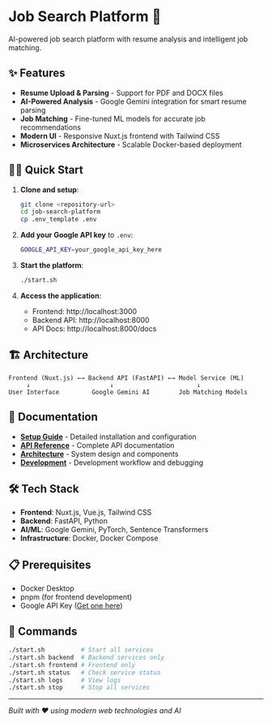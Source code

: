 # Job Search Platform 🚀

AI-powered job search platform with resume analysis and intelligent job matching.

## ✨ Features

- **Resume Upload & Parsing** - Support for PDF and DOCX files
- **AI-Powered Analysis** - Google Gemini integration for smart resume parsing
- **Job Matching** - Fine-tuned ML models for accurate job recommendations
- **Modern UI** - Responsive Nuxt.js frontend with Tailwind CSS
- **Microservices Architecture** - Scalable Docker-based deployment

## 🏃‍♂️ Quick Start

1. **Clone and setup**:
   ```bash
   git clone <repository-url>
   cd job-search-platform
   cp .env_template .env
   ```

2. **Add your Google API key** to `.env`:
   ```bash
   GOOGLE_API_KEY=your_google_api_key_here
   ```

3. **Start the platform**:
   ```bash
   ./start.sh
   ```

4. **Access the application**:
   - Frontend: http://localhost:3000
   - Backend API: http://localhost:8000
   - API Docs: http://localhost:8000/docs

## 🏗️ Architecture

```
Frontend (Nuxt.js) ←→ Backend API (FastAPI) ←→ Model Service (ML)
     ↓                      ↓                       ↓
User Interface         Google Gemini AI        Job Matching Models
```

## 📖 Documentation

- **[Setup Guide](docs/setup.md)** - Detailed installation and configuration
- **[API Reference](docs/api.md)** - Complete API documentation
- **[Architecture](docs/architecture.md)** - System design and components
- **[Development](docs/development.md)** - Development workflow and debugging

## 🛠️ Tech Stack

- **Frontend**: Nuxt.js, Vue.js, Tailwind CSS
- **Backend**: FastAPI, Python
- **AI/ML**: Google Gemini, PyTorch, Sentence Transformers
- **Infrastructure**: Docker, Docker Compose

## 📋 Prerequisites

- Docker Desktop
- pnpm (for frontend development)
- Google API Key ([Get one here](https://makersuite.google.com/app/apikey))

## 🚦 Commands

```bash
./start.sh          # Start all services
./start.sh backend  # Backend services only
./start.sh frontend # Frontend only
./start.sh status   # Check service status
./start.sh logs     # View logs
./start.sh stop     # Stop all services
```

---

*Built with ❤️ using modern web technologies and AI* 